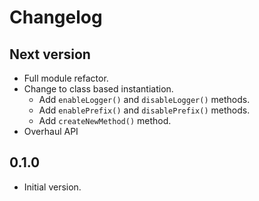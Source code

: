 # Changelog

## Next version

- Full module refactor.
- Change to class based instantiation.
  - Add `enableLogger()` and `disableLogger()` methods.
  - Add `enablePrefix()` and `disablePrefix()` methods.
  - Add `createNewMethod()` method.
- Overhaul API

## 0.1.0

- Initial version.
